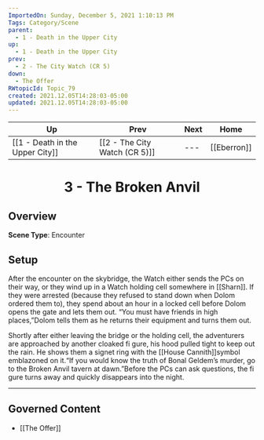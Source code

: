 ```yaml
---
ImportedOn: Sunday, December 5, 2021 1:10:13 PM
Tags: Category/Scene
parent:
  - 1 - Death in the Upper City
up:
  - 1 - Death in the Upper City
prev:
  - 2 - The City Watch (CR 5)
down:
  - The Offer
RWtopicId: Topic_79
created: 2021.12.05T14:28:03-05:00
updated: 2021.12.05T14:28:03-05:00
---
```


| Up | Prev | Next | Home |
|----|------|------|------|
| [[1 - Death in the Upper City]] | [[2 - The City Watch (CR 5)]] | --- | [[Eberron]] |

# <center>3 - The Broken Anvil</center>

## Overview

**Scene Type**: Encounter

## Setup

After the encounter on the skybridge, the Watch either sends the PCs on their way, or they wind up in a Watch holding cell somewhere in [[Sharn]]. If they were arrested (because they refused to stand down when Dolom ordered them to), they spend about an hour in a locked cell before Dolom opens the gate and lets them out. “You must have friends in high places,”Dolom tells them as he returns their equipment and turns them out.

Shortly after either leaving the bridge or the holding cell, the adventurers are approached by another cloaked fi gure, his hood pulled tight to keep out the rain. He shows them a signet ring with the [[House Cannith]]symbol emblazoned on it.“If you would know the truth of Bonal Geldem’s murder, go to the Broken Anvil tavern at dawn.”Before the PCs can ask questions, the fi gure turns away and quickly disappears into the night.


---
## Governed Content
- [[The Offer]]
